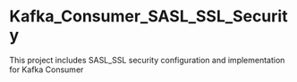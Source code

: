# Kafka_Consumer_SASL_SSL_Security
This project includes SASL_SSL security configuration and implementation for Kafka Consumer
